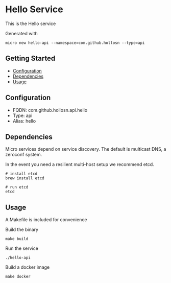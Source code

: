 # Hello Service

This is the Hello service

Generated with

```
micro new hello-api --namespace=com.github.hollosn --type=api
```

## Getting Started

- [Configuration](#configuration)
- [Dependencies](#dependencies)
- [Usage](#usage)

## Configuration

- FQDN: com.github.hollosn.api.hello
- Type: api
- Alias: hello

## Dependencies

Micro services depend on service discovery. The default is multicast DNS, a zeroconf system.

In the event you need a resilient multi-host setup we recommend etcd.

```
# install etcd
brew install etcd

# run etcd
etcd
```

## Usage

A Makefile is included for convenience

Build the binary

```
make build
```

Run the service
```
./hello-api
```

Build a docker image
```
make docker
```